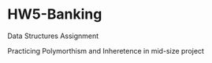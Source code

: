 # HW5-Banking
Data Structures Assignment

Practicing Polymorthism and Inheretence in mid-size project
